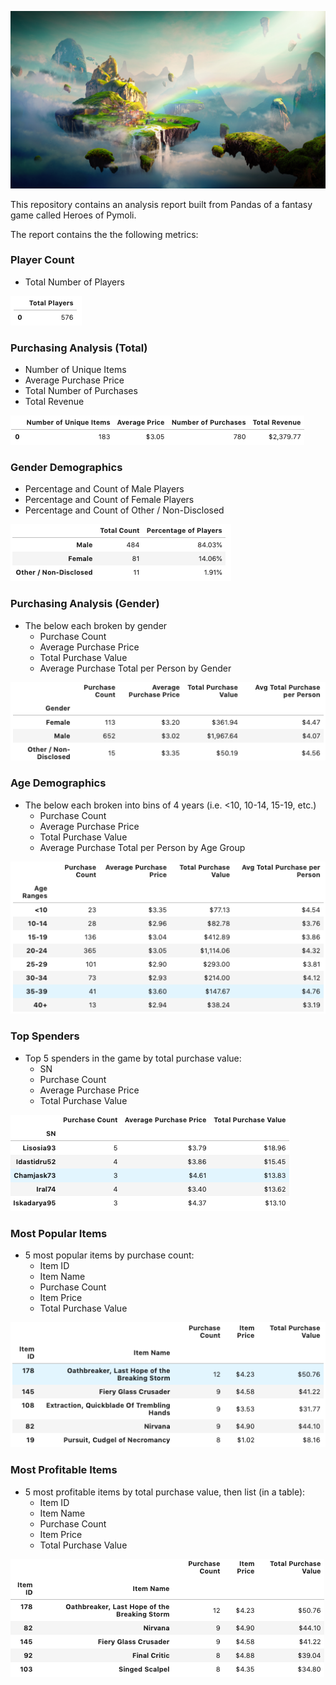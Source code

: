 ![Fantasy](Images/Fantasy.png)

This repository contains an analysis report built from Pandas of a fantasy game called Heroes of Pymoli.

The report contains the the following metrics:

### Player Count

* Total Number of Players

![](Images/total_players.png)

### Purchasing Analysis (Total)

* Number of Unique Items
* Average Purchase Price
* Total Number of Purchases
* Total Revenue

![](Images/purchasing_analysis.png)

### Gender Demographics

* Percentage and Count of Male Players
* Percentage and Count of Female Players
* Percentage and Count of Other / Non-Disclosed

![](Images/gender_demographics.png)

### Purchasing Analysis (Gender)

* The below each broken by gender
  * Purchase Count
  * Average Purchase Price
  * Total Purchase Value
  * Average Purchase Total per Person by Gender

![](Images/gender_purchases.png)

### Age Demographics

* The below each broken into bins of 4 years (i.e. &lt;10, 10-14, 15-19, etc.)
  * Purchase Count
  * Average Purchase Price
  * Total Purchase Value
  * Average Purchase Total per Person by Age Group

![](Images/purchases_by_age.png)

### Top Spenders

* Top 5 spenders in the game by total purchase value:
  * SN
  * Purchase Count
  * Average Purchase Price
  * Total Purchase Value

![](Images/top_spenders.png)

### Most Popular Items

* 5 most popular items by purchase count:
  * Item ID
  * Item Name
  * Purchase Count
  * Item Price
  * Total Purchase Value

![](Images/most_popular_items.png)

### Most Profitable Items

* 5 most profitable items by total purchase value, then list (in a table):
  * Item ID
  * Item Name
  * Purchase Count
  * Item Price
  * Total Purchase Value

![](Images/most_profitable_items.png)
